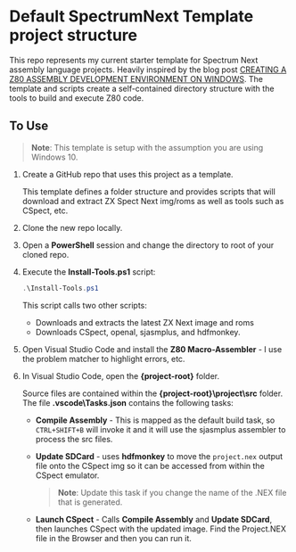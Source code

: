 # Default SpectrumNext Template project structure

This repo represents my current starter template for Spectrum Next assembly language projects. Heavily inspired by the blog post [CREATING A Z80 ASSEMBLY DEVELOPMENT ENVIRONMENT ON WINDOWS](https://specnext.dev/tutorials/creating-a-z80-assembly-development-environment-on-windows/). The template and scripts create a self-contained directory structure with the tools to build and execute Z80 code.

## To Use

> **Note**: This template is setup with the assumption you are using Windows 10.

1. Create a GitHub repo that uses this project as a template.

    This template defines a folder structure and provides scripts that will download and extract ZX Spect Next img/roms as well as tools such as CSpect, etc.

1. Clone the new repo locally.

1. Open a **PowerShell** session and change the directory to root of your cloned repo.

1. Execute the **Install-Tools.ps1** script:

    ```powershell
    .\Install-Tools.ps1
    ```

    This script calls two other scripts:

    * Downloads and extracts the latest ZX Next image and roms
    * Downloads CSpect, openal, sjasmplus, and hdfmonkey.
  
1. Open Visual Studio Code and install the **Z80 Macro-Assembler** - I use the problem matcher to highlight errors, etc.

1. In Visual Studio Code, open the **{project-root}** folder.
  
    Source files are contained within the **{project-root}\project\src** folder. 
    The file **<project-root>\.vscode\Tasks.json** contains the following tasks:
  
    * **Compile Assembly** - This is mapped as the default build task, so `CTRL+SHIFT+B` will invoke it and it will use the sjasmplus assembler to process the src files.
    * **Update SDCard** - uses **hdfmonkey** to move the `project.nex` output file onto the CSpect img so it can be accessed from within the CSpect emulator.

      > **Note**: Update this task if you change the name of the .NEX file that is generated.

    * **Launch CSpect** - Calls **Compile Assembly** and **Update SDCard**, then launches CSpect with the updated image. Find the Project.NEX file in the Browser and then you can run it.
